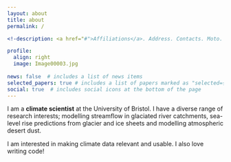 ```yaml
---
layout: about
title: about
permalink: /

<!-description: <a href="#">Affiliations</a>. Address. Contacts. Moto. Etc.

profile:
  align: right
  image: Image00003.jpg
  
news: false  # includes a list of news items
selected_papers: true # includes a list of papers marked as "selected={true}"
social: true  # includes social icons at the bottom of the page
---
```

I am a **climate scientist** at the University of Bristol. I have a diverse range of research interests; modelling streamflow in glaciated river catchments, sea-level rise predictions from glacier and ice sheets and modelling atmospheric desert dust. 

I am interested in making climate data relevant and usable. I also love writing code!

